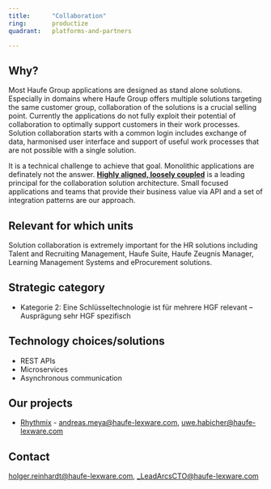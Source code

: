```yaml
---
title:      "Collaboration"
ring:       productize
quadrant:   platforms-and-partners

---
```


## Why? ##

Most Haufe Group applications are designed as stand alone solutions.
Especially in domains where Haufe Group offers multiple solutions targeting the same customer group, collaboration of the solutions is a crucial selling point.
Currently the applications do not fully exploit their potential of collaboration to optimally support customers in their work processes.
Solution collaboration starts with a common login includes exchange of data, harmonised user interface and support of useful work processes that are not possible with a single solution.

It is a technical challenge to achieve that goal. Monolithic applications are definately not the answer.
[**Highly aligned, loosely coupled**](https://de.slideshare.net/reed2001/culture-1798664/94-Highly_Aligned_Loosely_Coupled_Highly) is a leading principal for the collaboration solution architecture.
Small focused applications and teams that provide their business value via API and a set of integration patterns are our approach.

## Relevant for which units ##

Solution collaboration is extremely important for the HR solutions including Talent and Recruiting Management, Haufe Suite, Haufe Zeugnis Manager, Learning Management Systems and eProcurement solutions.

## Strategic category ##

- Kategorie 2: Eine Schlüsseltechnologie ist für mehrere HGF relevant – Ausprägung sehr HGF spezifisch

## Technology choices/solutions ##

- REST APIs
- Microservices
- Asynchronous communication

## Our projects ##

- [Rhythmix](https://rhythmix.haufe.com/de) - <andreas.meya@haufe-lexware.com>, <uwe.habicher@haufe-lexware.com>

## Contact ##

<holger.reinhardt@haufe-lexware.com>, <_LeadArcsCTO@haufe-lexware.com>
